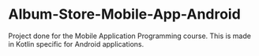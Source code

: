 # Album-Store-Mobile-App-Android
Project done for the Mobile Application Programming course. This is made in Kotlin specific for Android applications.
